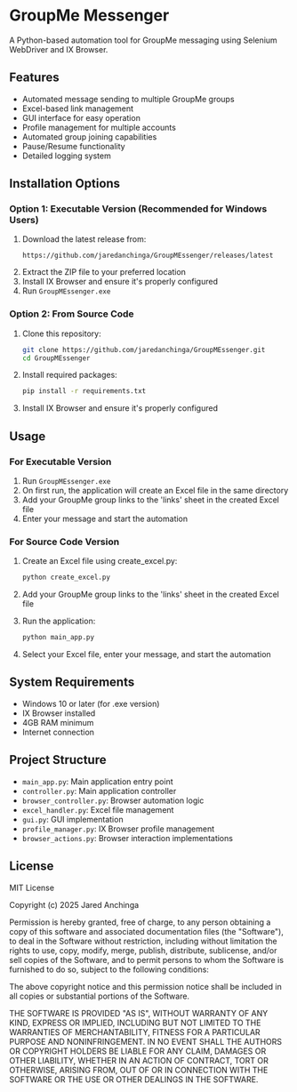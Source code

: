 # GroupMe Messenger

A Python-based automation tool for GroupMe messaging using Selenium WebDriver and IX Browser.

## Features

- Automated message sending to multiple GroupMe groups
- Excel-based link management
- GUI interface for easy operation
- Profile management for multiple accounts
- Automated group joining capabilities
- Pause/Resume functionality
- Detailed logging system

## Installation Options

### Option 1: Executable Version (Recommended for Windows Users)
1. Download the latest release from:
   ```
   https://github.com/jaredanchinga/GroupMEssenger/releases/latest
   ```
2. Extract the ZIP file to your preferred location
3. Install IX Browser and ensure it's properly configured
4. Run `GroupMEssenger.exe`

### Option 2: From Source Code
1. Clone this repository:
   ```bash
   git clone https://github.com/jaredanchinga/GroupMEssenger.git
   cd GroupMEssenger
   ```
2. Install required packages:
   ```bash
   pip install -r requirements.txt
   ```
3. Install IX Browser and ensure it's properly configured

## Usage

### For Executable Version
1. Run `GroupMEssenger.exe`
2. On first run, the application will create an Excel file in the same directory
3. Add your GroupMe group links to the 'links' sheet in the created Excel file
4. Enter your message and start the automation

### For Source Code Version
1. Create an Excel file using create_excel.py:
   ```bash
   python create_excel.py
   ```

2. Add your GroupMe group links to the 'links' sheet in the created Excel file

3. Run the application:
   ```bash
   python main_app.py
   ```

4. Select your Excel file, enter your message, and start the automation

## System Requirements

- Windows 10 or later (for .exe version)
- IX Browser installed
- 4GB RAM minimum
- Internet connection

## Project Structure

- `main_app.py`: Main application entry point
- `controller.py`: Main application controller
- `browser_controller.py`: Browser automation logic
- `excel_handler.py`: Excel file management
- `gui.py`: GUI implementation
- `profile_manager.py`: IX Browser profile management
- `browser_actions.py`: Browser interaction implementations

## License

MIT License

Copyright (c) 2025 Jared Anchinga

Permission is hereby granted, free of charge, to any person obtaining a copy
of this software and associated documentation files (the "Software"), to deal
in the Software without restriction, including without limitation the rights
to use, copy, modify, merge, publish, distribute, sublicense, and/or sell
copies of the Software, and to permit persons to whom the Software is
furnished to do so, subject to the following conditions:

The above copyright notice and this permission notice shall be included in all
copies or substantial portions of the Software.

THE SOFTWARE IS PROVIDED "AS IS", WITHOUT WARRANTY OF ANY KIND, EXPRESS OR
IMPLIED, INCLUDING BUT NOT LIMITED TO THE WARRANTIES OF MERCHANTABILITY,
FITNESS FOR A PARTICULAR PURPOSE AND NONINFRINGEMENT. IN NO EVENT SHALL THE
AUTHORS OR COPYRIGHT HOLDERS BE LIABLE FOR ANY CLAIM, DAMAGES OR OTHER
LIABILITY, WHETHER IN AN ACTION OF CONTRACT, TORT OR OTHERWISE, ARISING FROM,
OUT OF OR IN CONNECTION WITH THE SOFTWARE OR THE USE OR OTHER DEALINGS IN THE
SOFTWARE. 
